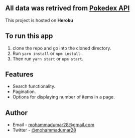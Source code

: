 ## All data was retrived from [Pokedex API](https://pokeapi.co/)

This project is hosted on **Heroku**

## To run this app

1. clone the repo and go into the cloned directory.
2. Run `yarn install` or `npm install`.
3. Then run `yarn start` or `npm start`.

## Features

* Search functionality.
* Pagination.
* Options for displaying number of items in a page.

## Author

- Email - [mohammadumar28@gmail.com](mailto:mohammadumar28@gmail.com)
- Twitter - [@mohammadumar28](https://www.twitter.com/Mohammadumar28)
